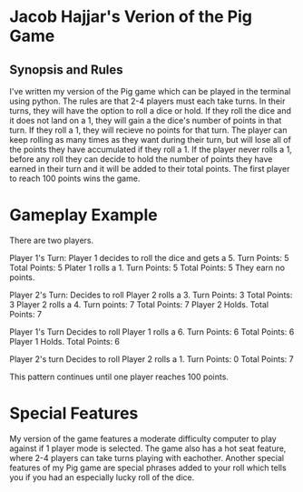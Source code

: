 # Jacob Hajjar's Verion of the Pig Game

## Synopsis and Rules
I've written my version of the Pig game which can be played in the terminal using python. The rules are that 2-4 players must each take turns. In their turns, they will have the option to roll a dice or hold. If they roll the dice and it does not land on a 1, they will gain a the dice's number of points in that turn. If they roll a 1, they will recieve no points for that turn. The player can keep rolling as many times as they want during their turn, but will lose all of the points they have accumulated if they roll a 1. If the player never rolls a 1, before any roll they can decide to hold the number of points they have earned in their turn and it will be added to their total points. The first player to reach 100 points wins the game. 

# Gameplay Example
There are two players. 

Player 1's Turn:
Player 1 decides to roll the dice and gets a 5. Turn Points: 5  Total Points: 5
Plater 1 rolls a 1. Turn Points: 5  Total Points: 5
They earn no points.

Player 2's Turn:
Decides to roll
Player 2 rolls a 3. Turn Points: 3  Total Points: 3
Player 2 rolls a 4. Turn points: 7  Total Points: 7
Player 2 Holds. Total Points: 7

Player 1's Turn
Decides to roll
Player 1 rolls a 6. Turn Points: 6  Total Points: 6
Player 1 Holds. Total Points: 6

Player 2's turn
Decides to roll
Player 2 rolls a 1. Turn Points: 0  Total Points: 7

This pattern continues until one player reaches 100 points.

# Special Features
My version of the game features a moderate difficulty computer to play against if 1 player mode is selected. The game also has a hot seat feature, where 2-4 players can take turns playing with eachother. Another special features of my Pig game are special phrases added to your roll which tells you if you had an especially lucky roll of the dice.
